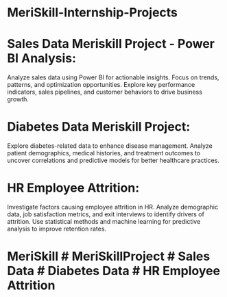 # MeriSkill-Internship-Projects

# Sales Data Meriskill Project - Power BI Analysis:
Analyze sales data using Power BI for actionable insights. Focus on trends, patterns, and optimization opportunities. Explore key performance indicators, sales pipelines, and customer behaviors to drive business growth.

# Diabetes Data Meriskill Project:
Explore diabetes-related data to enhance disease management. Analyze patient demographics, medical histories, and treatment outcomes to uncover correlations and predictive models for better healthcare practices.

# HR Employee Attrition:
Investigate factors causing employee attrition in HR. Analyze demographic data, job satisfaction metrics, and exit interviews to identify drivers of attrition. Use statistical methods and machine learning for predictive analysis to improve retention rates.


# MeriSkill # MeriSkillProject # Sales Data # Diabetes Data # HR Employee Attrition 





